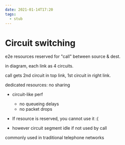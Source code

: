```yaml
---
date: 2021-01-14T17:20
tags: 
  - stub
---
```


# Circuit switching

e2e resources reserved for "call" between source & dest.

in diagram, each link as 4 circuits.

call gets 2nd circuit in top link, 1st circuit in right link.

dedicated resources: no sharing

- circuit-like perf
  - no queueing delays
  - no packet drops
  
- If resource is reserved, you cannot use it :(

- however circuit segment idle if not used by call

commonly used in traditional telephone networks
